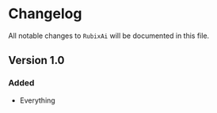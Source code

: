 # Changelog

All notable changes to `RubixAi` will be documented in this file.

## Version 1.0

### Added
- Everything
